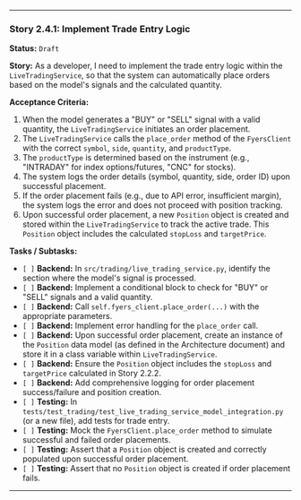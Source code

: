 ---

### **Story 2.4.1: Implement Trade Entry Logic**

**Status:** `Draft`

**Story:**
As a developer, I need to implement the trade entry logic within the `LiveTradingService`, so that the system can automatically place orders based on the model's signals and the calculated quantity.

**Acceptance Criteria:**
1.  When the model generates a "BUY" or "SELL" signal with a valid quantity, the `LiveTradingService` initiates an order placement.
2.  The `LiveTradingService` calls the `place_order` method of the `FyersClient` with the correct `symbol`, `side`, `quantity`, and `productType`.
3.  The `productType` is determined based on the instrument (e.g., "INTRADAY" for index options/futures, "CNC" for stocks).
4.  The system logs the order details (symbol, quantity, side, order ID) upon successful placement.
5.  If the order placement fails (e.g., due to API error, insufficient margin), the system logs the error and does not proceed with position tracking.
6.  Upon successful order placement, a new `Position` object is created and stored within the `LiveTradingService` to track the active trade. This `Position` object includes the calculated `stopLoss` and `targetPrice`.

**Tasks / Subtasks:**
-   `[ ]` **Backend:** In `src/trading/live_trading_service.py`, identify the section where the model's signal is processed.
-   `[ ]` **Backend:** Implement a conditional block to check for "BUY" or "SELL" signals and a valid quantity.
-   `[ ]` **Backend:** Call `self.fyers_client.place_order(...)` with the appropriate parameters.
-   `[ ]` **Backend:** Implement error handling for the `place_order` call.
-   `[ ]` **Backend:** Upon successful order placement, create an instance of the `Position` data model (as defined in the Architecture document) and store it in a class variable within `LiveTradingService`.
-   `[ ]` **Backend:** Ensure the `Position` object includes the `stopLoss` and `targetPrice` calculated in Story 2.2.2.
-   `[ ]` **Backend:** Add comprehensive logging for order placement success/failure and position creation.
-   `[ ]` **Testing:** In `tests/test_trading/test_live_trading_service_model_integration.py` (or a new file), add tests for trade entry.
-   `[ ]` **Testing:** Mock the `FyersClient.place_order` method to simulate successful and failed order placements.
-   `[ ]` **Testing:** Assert that a `Position` object is created and correctly populated upon successful order placement.
-   `[ ]` **Testing:** Assert that no `Position` object is created if order placement fails.

---